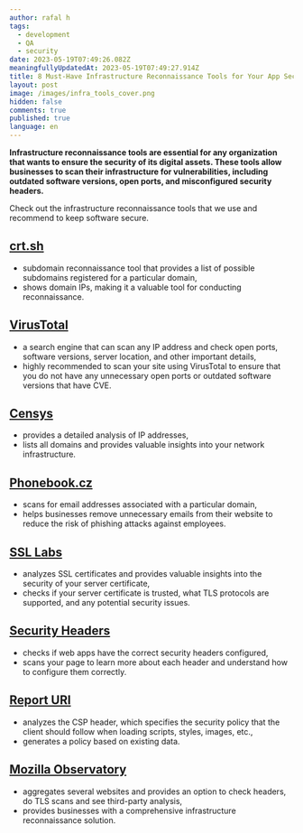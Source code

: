 ```yaml
---
author: rafal h
tags:
  - development
  - QA
  - security
date: 2023-05-19T07:49:26.082Z
meaningfullyUpdatedAt: 2023-05-19T07:49:27.914Z
title: 8 Must-Have Infrastructure Reconnaissance Tools for Your App Security
layout: post
image: /images/infra_tools_cover.png
hidden: false
comments: true
published: true
language: en
---
```

**Infrastructure reconnaissance tools are essential for any organization that wants to ensure the security of its digital assets. These tools allow businesses to scan their infrastructure for vulnerabilities, including outdated software versions, open ports, and misconfigured security headers.**

<EbookDynamic sectionTitle='Eager to discover (even) more security tools? ' ebookName='25-Tools-And-Extra-Tactics-For-App-Security-Ebook.pdf' ebookDescription='Get our free ebook now and discover what else you can use to protect your digital products.'  ebookUrl='undefined'  ebookImage='/images/cover_ebook_security.png' ebookAlt='ebook security cover' />

Check out the infrastructure reconnaissance tools that we use and recommend to keep software secure.

## [crt.sh](https://crt.sh)

* subdomain reconnaissance tool that provides a list of possible subdomains registered for a particular domain,
* shows domain IPs, making it a valuable tool for conducting reconnaissance.

## [VirusTotal](https://www.virustotal.com/gui/home/upload)

* a search engine that can scan any IP address and check open ports, software versions, server location, and other important details,
* highly recommended to scan your site using VirusTotal to ensure that you do not have any unnecessary open ports or outdated software versions that have CVE.

## [Censys](https://censys.io/)

* provides a detailed analysis of IP addresses,
* lists all domains and provides valuable insights into your network infrastructure.

## [Phonebook.cz](https://phonebook.cz/)

* scans for email addresses associated with a particular domain,
* helps businesses remove unnecessary emails from their website to reduce the risk of phishing attacks against employees.

## [SSL Labs](https://www.ssllabs.com/ssltest/)

* analyzes SSL certificates and provides valuable insights into the security of your server certificate,
* checks if your server certificate is trusted, what TLS protocols are supported, and any potential security issues.

## [Security Headers](https://securityheaders.com/)

* checks if web apps have the correct security headers configured,
* scans your page to learn more about each header and understand how to configure them correctly.

## [Report URI](https://report-uri.com/)

* analyzes the CSP header, which specifies the security policy that the client should follow when loading scripts, styles, images, etc.,
* generates a policy based on existing data.

## [Mozilla Observatory](https://observatory.mozilla.org/)

* aggregates several websites and provides an option to check headers, do TLS scans and see third-party analysis,
* provides businesses with a comprehensive infrastructure reconnaissance solution.

<EbookDynamic sectionTitle='That’s not all!' ebookName='25-Tools-And-Extra-Tactics-For-App-Security-Ebook.pdf' ebookDescription='Expand your security toolkit by downloading our free ebook today. You will find plenty of useful tools to keep your data safe.'  ebookUrl='undefined'  ebookImage='/images/cover_ebook_security.png' ebookAlt='ebook security cover' />
